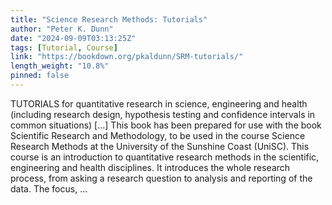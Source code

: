 ```yaml
---
title: "Science Research Methods: Tutorials"
author: "Peter K. Dunn"
date: "2024-09-09T03:13:25Z"
tags: [Tutorial, Course]
link: "https://bookdown.org/pkaldunn/SRM-tutorials/"
length_weight: "10.8%"
pinned: false
---
```


TUTORIALS for quantitative research in science, engineering and health (including research design, hypothesis testing and confidence intervals in common situations) [...] This book has been prepared for use with the book Scientific Research and Methodology, to be used in the course Science Research Methods at the University of the Sunshine Coast (UniSC). This course is an introduction to quantitative research methods in the scientific, engineering and health disciplines. It introduces the whole research process, from asking a research question to analysis and reporting of the data. The focus,  ...

